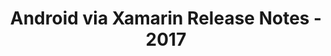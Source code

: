 ﻿---
title: Android via Xamarin Release Notes - 2017
second_title: Aspose.Words for .NET
articleTitle: Android via Xamarin Release Notes - 2017
linktitle: Android via Xamarin Release Notes - 2017
description: "Android via Xamarin Release Notes - 2017 – learn about the latest updates and fixes."
type: docs
weight: 10
url: /net/android-via-xamarin-release-notes-2017/
---

